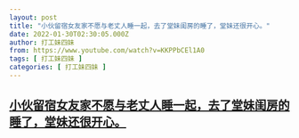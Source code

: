```yaml
---
layout: post
title: "小伙留宿女友家不愿与老丈人睡一起，去了堂妹闺房的睡了，堂妹还很开心。"
date: 2022-01-30T02:30:05.000Z
author: 打工妹四妹
from: https://www.youtube.com/watch?v=KKPPbCEl1A0
tags: [ 打工妹四妹 ]
categories: [ 打工妹四妹 ]
---
```

<!--1643509805000-->
[小伙留宿女友家不愿与老丈人睡一起，去了堂妹闺房的睡了，堂妹还很开心。](https://www.youtube.com/watch?v=KKPPbCEl1A0)
------

<div>

</div>
